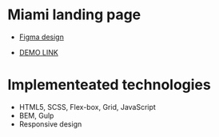 # Miami landing page
- [Figma design](https://www.figma.com/file/nHz8bflIwJaWP3P99vKTH5/miami_home_new?node-id=16033%3A3)

- [DEMO LINK](https://kengat.github.io/miami-landing/)

# Implementeated technologies
- HTML5, SCSS, Flex-box, Grid, JavaScript
- BEM, Gulp
- Responsive design
